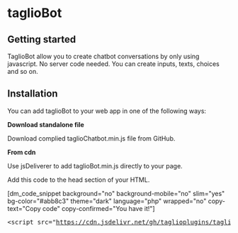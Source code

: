 # taglioBot
<!-- wp:heading -->
<h2>Getting started</h2>
<!-- /wp:heading -->

<!-- wp:paragraph -->
<p>TaglioBot allow you to create chatbot conversations by only using javascript. No server code needed. You can create inputs, texts, choices and so on.</p>
<!-- /wp:paragraph -->

<!-- wp:heading {"className":"#download"} -->
<h2 class="#download">Installation</h2>
<!-- /wp:heading -->

<!-- wp:paragraph -->
<p>You can add taglioBot to your web app in one of the following ways:</p>
<!-- /wp:paragraph -->

<!-- wp:paragraph -->
<p><strong>Download standalone file</strong></p>
<!-- /wp:paragraph -->

<!-- wp:paragraph -->
<p>Download complied taglioChatbot.min.js file from GitHub.</p>
<!-- /wp:paragraph -->

<!-- wp:paragraph -->
<p><strong>From cdn</strong></p>
<!-- /wp:paragraph -->

<!-- wp:paragraph -->
<p>Use jsDeliverer to add taglioBot.min.js directly to your page.</p>
<!-- /wp:paragraph -->

<!-- wp:paragraph -->
<p>Add this code to the head section of your HTML.</p>
<!-- /wp:paragraph -->

<!-- wp:shortcode -->
[dm_code_snippet background="no" background-mobile="no" slim="yes" bg-color="#abb8c3" theme="dark" language="php" wrapped="no" copy-text="Copy code" copy-confirmed="You have it!"]<pre class="dap_code">&lt;script src="https://cdn.jsdelivr.net/gh/taglioplugins/taglioBot@latest/v1.0.0/taglioBotFree.min.js"&gt;&lt;/script&gt;</pre>[/dm_code_snippet]
<!-- /wp:shortcode -->
